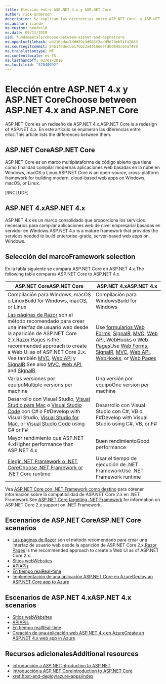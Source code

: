 ```yaml
---
title: Elección entre ASP.NET 4.x y ASP.NET Core
author: rick-anderson
description: Se explican las diferencias entre ASP.NET Core. y ASP.NET 4.x, y cómo elegir entre ellos.
ms.author: riande
ms.custom: seodec18
ms.date: 09/11/2018
uid: fundamentals/choose-between-aspnet-and-aspnetcore
ms.openlocfilehash: eb216bdac7dd029c3d985f2edd9e70eb91f42883
ms.sourcegitcommit: 24b1f6decbb17bb22a45166e5fdb0845c65af498
ms.translationtype: MT
ms.contentlocale: es-ES
ms.lasthandoff: 03/01/2019
ms.locfileid: "57040992"
---
```

# <a name="choose-between-aspnet-4x-and-aspnet-core"></a><span data-ttu-id="5f701-103">Elección entre ASP.NET 4.x y ASP.NET Core</span><span class="sxs-lookup"><span data-stu-id="5f701-103">Choose between ASP.NET 4.x and ASP.NET Core</span></span>

<span data-ttu-id="5f701-104">ASP.NET Core es un rediseño de ASP.NET 4.x.</span><span class="sxs-lookup"><span data-stu-id="5f701-104">ASP.NET Core is a redesign of ASP.NET 4.x.</span></span> <span data-ttu-id="5f701-105">En este artículo se enumeran las diferencias entre ellos.</span><span class="sxs-lookup"><span data-stu-id="5f701-105">This article lists the differences between them.</span></span>

## <a name="aspnet-core"></a><span data-ttu-id="5f701-106">ASP.NET Core</span><span class="sxs-lookup"><span data-stu-id="5f701-106">ASP.NET Core</span></span>

<span data-ttu-id="5f701-107">ASP.NET Core es un marco multiplataforma de código abierto que tiene como finalidad compilar modernas aplicaciones web basadas en la nube en Windows, macOS o Linux.</span><span class="sxs-lookup"><span data-stu-id="5f701-107">ASP.NET Core is an open-source, cross-platform framework for building modern, cloud-based web apps on Windows, macOS, or Linux.</span></span>

[!INCLUDE[](~/includes/benefits.md)]

## <a name="aspnet-4x"></a><span data-ttu-id="5f701-108">ASP.NET 4.x</span><span class="sxs-lookup"><span data-stu-id="5f701-108">ASP.NET 4.x</span></span>

<span data-ttu-id="5f701-109">ASP.NET 4.x es un marco consolidado que proporciona los servicios necesarios para compilar aplicaciones web de nivel empresarial basadas en servidor en Windows.</span><span class="sxs-lookup"><span data-stu-id="5f701-109">ASP.NET 4.x is a mature framework that provides the services needed to build enterprise-grade, server-based web apps on Windows.</span></span>

## <a name="framework-selection"></a><span data-ttu-id="5f701-110">Selección del marco</span><span class="sxs-lookup"><span data-stu-id="5f701-110">Framework selection</span></span>

<span data-ttu-id="5f701-111">En la tabla siguiente se compara ASP.NET Core en ASP.NET 4.x.</span><span class="sxs-lookup"><span data-stu-id="5f701-111">The following table compares ASP.NET Core to ASP.NET 4.x.</span></span>

| <span data-ttu-id="5f701-112">ASP.NET Core</span><span class="sxs-lookup"><span data-stu-id="5f701-112">ASP.NET Core</span></span> | <span data-ttu-id="5f701-113">ASP.NET 4.x</span><span class="sxs-lookup"><span data-stu-id="5f701-113">ASP.NET 4.x</span></span> |
|---|---|
|<span data-ttu-id="5f701-114">Compilación para Windows, macOS o Linux</span><span class="sxs-lookup"><span data-stu-id="5f701-114">Build for Windows, macOS, or Linux</span></span>|<span data-ttu-id="5f701-115">Compilación para Windows</span><span class="sxs-lookup"><span data-stu-id="5f701-115">Build for Windows</span></span>|
|<span data-ttu-id="5f701-116">[Las páginas de Razor](xref:razor-pages/index) son el método recomendado para crear una interfaz de usuario web desde la aparición de ASP.NET Core 2.x.</span><span class="sxs-lookup"><span data-stu-id="5f701-116">[Razor Pages](xref:razor-pages/index) is the recommended approach to create a Web UI as of ASP.NET Core 2.x.</span></span> <span data-ttu-id="5f701-117">Vea también [MVC](xref:mvc/overview), [Web API](xref:tutorials/first-web-api) y [SignalR](xref:signalr/introduction).</span><span class="sxs-lookup"><span data-stu-id="5f701-117">See also [MVC](xref:mvc/overview), [Web API](xref:tutorials/first-web-api), and [SignalR](xref:signalr/introduction).</span></span>|<span data-ttu-id="5f701-118">Use [formularios Web Forms](/aspnet/web-forms), [SignalR](/aspnet/signalr), [MVC](/aspnet/mvc), [Web API](/aspnet/web-api/), [WebHooks](/aspnet/webhooks/) o [Web Pages](/aspnet/web-pages)</span><span class="sxs-lookup"><span data-stu-id="5f701-118">Use [Web Forms](/aspnet/web-forms), [SignalR](/aspnet/signalr), [MVC](/aspnet/mvc), [Web API](/aspnet/web-api/), [WebHooks](/aspnet/webhooks/), or [Web Pages](/aspnet/web-pages)</span></span>|
|<span data-ttu-id="5f701-119">Varias versiones por equipo</span><span class="sxs-lookup"><span data-stu-id="5f701-119">Multiple versions per machine</span></span>|<span data-ttu-id="5f701-120">Una versión por equipo</span><span class="sxs-lookup"><span data-stu-id="5f701-120">One version per machine</span></span>|
|<span data-ttu-id="5f701-121">Desarrollo con Visual Studio, [Visual Studio para Mac](https://www.visualstudio.com/vs/visual-studio-mac/) o [Visual Studio Code](https://code.visualstudio.com/) con C# o F#</span><span class="sxs-lookup"><span data-stu-id="5f701-121">Develop with Visual Studio, [Visual Studio for Mac](https://www.visualstudio.com/vs/visual-studio-mac/), or [Visual Studio Code](https://code.visualstudio.com/) using C# or F#</span></span>|<span data-ttu-id="5f701-122">Desarrollo con Visual Studio con C#, VB o F#</span><span class="sxs-lookup"><span data-stu-id="5f701-122">Develop with Visual Studio using C#, VB, or F#</span></span>|
|<span data-ttu-id="5f701-123">Mayor rendimiento que ASP.NET 4.x</span><span class="sxs-lookup"><span data-stu-id="5f701-123">Higher performance than ASP.NET 4.x</span></span>|<span data-ttu-id="5f701-124">Buen rendimiento</span><span class="sxs-lookup"><span data-stu-id="5f701-124">Good performance</span></span>|
|[<span data-ttu-id="5f701-125">Elegir .NET Framework o .NET Core</span><span class="sxs-lookup"><span data-stu-id="5f701-125">Choose .NET Framework or .NET Core runtime</span></span>](/dotnet/standard/choosing-core-framework-server)|<span data-ttu-id="5f701-126">Usar el tiempo de ejecución de .NET Framework</span><span class="sxs-lookup"><span data-stu-id="5f701-126">Use .NET Framework runtime</span></span>|

<span data-ttu-id="5f701-127">Vea [ASP.NET Core con .NET Framework como destino](xref:index#target-framework) para obtener información sobre la compatibilidad de ASP.NET Core 2.x en .NET Framework.</span><span class="sxs-lookup"><span data-stu-id="5f701-127">See [ASP.NET Core targeting .NET Framework](xref:index#target-framework) for information on ASP.NET Core 2.x support on .NET Framework.</span></span>

## <a name="aspnet-core-scenarios"></a><span data-ttu-id="5f701-128">Escenarios de ASP.NET Core</span><span class="sxs-lookup"><span data-stu-id="5f701-128">ASP.NET Core scenarios</span></span>

* <span data-ttu-id="5f701-129">[Las páginas de Razor](xref:razor-pages/index) son el método recomendado para crear una interfaz de usuario web desde la aparición de ASP.NET Core 2.x.</span><span class="sxs-lookup"><span data-stu-id="5f701-129">[Razor Pages](xref:razor-pages/index) is the recommended approach to create a Web UI as of ASP.NET Core 2.x.</span></span>
* [<span data-ttu-id="5f701-130">Sitios web</span><span class="sxs-lookup"><span data-stu-id="5f701-130">Websites</span></span>](xref:tutorials/first-mvc-app/index)
* [<span data-ttu-id="5f701-131">API</span><span class="sxs-lookup"><span data-stu-id="5f701-131">APIs</span></span>](xref:tutorials/first-web-api)
* [<span data-ttu-id="5f701-132">En tiempo real</span><span class="sxs-lookup"><span data-stu-id="5f701-132">Real-time</span></span>](xref:signalr/index)
* [<span data-ttu-id="5f701-133">Implementación de una aplicación ASP.NET Core en Azure</span><span class="sxs-lookup"><span data-stu-id="5f701-133">Deploy an ASP.NET Core app to Azure</span></span>](/azure/app-service/app-service-web-get-started-dotnet)

## <a name="aspnet-4x-scenarios"></a><span data-ttu-id="5f701-134">Escenarios de ASP.NET 4.x</span><span class="sxs-lookup"><span data-stu-id="5f701-134">ASP.NET 4.x scenarios</span></span>

* [<span data-ttu-id="5f701-135">Sitios web</span><span class="sxs-lookup"><span data-stu-id="5f701-135">Websites</span></span>](/aspnet/mvc)
* [<span data-ttu-id="5f701-136">API</span><span class="sxs-lookup"><span data-stu-id="5f701-136">APIs</span></span>](/aspnet/web-api)
* [<span data-ttu-id="5f701-137">En tiempo real</span><span class="sxs-lookup"><span data-stu-id="5f701-137">Real-time</span></span>](/aspnet/signalr)
* [<span data-ttu-id="5f701-138">Creación de una aplicación web ASP.NET 4.x en Azure</span><span class="sxs-lookup"><span data-stu-id="5f701-138">Create an ASP.NET 4.x web app in Azure</span></span>](/azure/app-service/app-service-web-get-started-dotnet-framework)

## <a name="additional-resources"></a><span data-ttu-id="5f701-139">Recursos adicionales</span><span class="sxs-lookup"><span data-stu-id="5f701-139">Additional resources</span></span>

* [<span data-ttu-id="5f701-140">Introducción a ASP.NET</span><span class="sxs-lookup"><span data-stu-id="5f701-140">Introduction to ASP.NET</span></span>](/aspnet/overview)
* [<span data-ttu-id="5f701-141">Introducción a ASP.NET Core</span><span class="sxs-lookup"><span data-stu-id="5f701-141">Introduction to ASP.NET Core</span></span>](xref:index)
* <xref:host-and-deploy/azure-apps/index>
